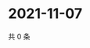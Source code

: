 # 2021-11-07

共 0 条

<!-- BEGIN WEIBO -->
<!-- 最后更新时间 Sun Nov 07 2021 16:13:08 GMT+0800 (China Standard Time) -->

<!-- END WEIBO -->
